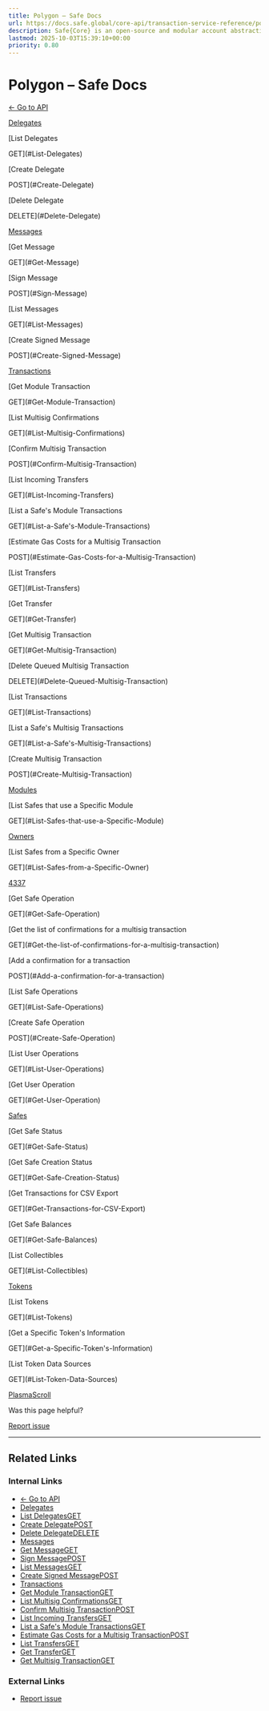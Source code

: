```yaml
---
title: Polygon – Safe Docs
url: https://docs.safe.global/core-api/transaction-service-reference/polygon
description: Safe{Core} is an open-source and modular account abstraction stack. Learn about its features and how to use it.
lastmod: 2025-10-03T15:39:10+00:00
priority: 0.80
---
```


# Polygon – Safe Docs

[← Go to API](/core-api/transaction-service-overview)

[Delegates](#Delegates)

[List Delegates

GET](#List-Delegates)

[Create Delegate

POST](#Create-Delegate)

[Delete Delegate

DELETE](#Delete-Delegate)

[Messages](#Messages)

[Get Message

GET](#Get-Message)

[Sign Message

POST](#Sign-Message)

[List Messages

GET](#List-Messages)

[Create Signed Message

POST](#Create-Signed-Message)

[Transactions](#Transactions)

[Get Module Transaction

GET](#Get-Module-Transaction)

[List Multisig Confirmations

GET](#List-Multisig-Confirmations)

[Confirm Multisig Transaction

POST](#Confirm-Multisig-Transaction)

[List Incoming Transfers

GET](#List-Incoming-Transfers)

[List a Safe's Module Transactions

GET](#List-a-Safe's-Module-Transactions)

[Estimate Gas Costs for a Multisig Transaction

POST](#Estimate-Gas-Costs-for-a-Multisig-Transaction)

[List Transfers

GET](#List-Transfers)

[Get Transfer

GET](#Get-Transfer)

[Get Multisig Transaction

GET](#Get-Multisig-Transaction)

[Delete Queued Multisig Transaction

DELETE](#Delete-Queued-Multisig-Transaction)

[List Transactions

GET](#List-Transactions)

[List a Safe's Multisig Transactions

GET](#List-a-Safe's-Multisig-Transactions)

[Create Multisig Transaction

POST](#Create-Multisig-Transaction)

[Modules](#Modules)

[List Safes that use a Specific Module

GET](#List-Safes-that-use-a-Specific-Module)

[Owners](#Owners)

[List Safes from a Specific Owner

GET](#List-Safes-from-a-Specific-Owner)

[4337](#4337)

[Get Safe Operation

GET](#Get-Safe-Operation)

[Get the list of confirmations for a multisig transaction

GET](#Get-the-list-of-confirmations-for-a-multisig-transaction)

[Add a confirmation for a transaction

POST](#Add-a-confirmation-for-a-transaction)

[List Safe Operations

GET](#List-Safe-Operations)

[Create Safe Operation

POST](#Create-Safe-Operation)

[List User Operations

GET](#List-User-Operations)

[Get User Operation

GET](#Get-User-Operation)

[Safes](#Safes)

[Get Safe Status

GET](#Get-Safe-Status)

[Get Safe Creation Status

GET](#Get-Safe-Creation-Status)

[Get Transactions for CSV Export

GET](#Get-Transactions-for-CSV-Export)

[Get Safe Balances

GET](#Get-Safe-Balances)

[List Collectibles

GET](#List-Collectibles)

[Tokens](#Tokens)

[List Tokens

GET](#List-Tokens)

[Get a Specific Token's Information

GET](#Get-a-Specific-Token's-Information)

[List Token Data Sources

GET](#List-Token-Data-Sources)

[Plasma](/core-api/transaction-service-reference/plasma "Plasma")[Scroll](/core-api/transaction-service-reference/scroll "Scroll")

Was this page helpful?

[Report issue](https://github.com/safe-global/safe-docs/issues/new?assignees=&labels=nextra-feedback&projects=&template=nextra-feedback.yml&title=%5BFeedback%5D+)

---

## Related Links

### Internal Links

- [← Go to API](https://docs.safe.global/core-api/transaction-service-overview)
- [Delegates](https://docs.safe.global/core-api/transaction-service-reference/polygon)
- [List DelegatesGET](https://docs.safe.global/core-api/transaction-service-reference/polygon)
- [Create DelegatePOST](https://docs.safe.global/core-api/transaction-service-reference/polygon)
- [Delete DelegateDELETE](https://docs.safe.global/core-api/transaction-service-reference/polygon)
- [Messages](https://docs.safe.global/core-api/transaction-service-reference/polygon)
- [Get MessageGET](https://docs.safe.global/core-api/transaction-service-reference/polygon)
- [Sign MessagePOST](https://docs.safe.global/core-api/transaction-service-reference/polygon)
- [List MessagesGET](https://docs.safe.global/core-api/transaction-service-reference/polygon)
- [Create Signed MessagePOST](https://docs.safe.global/core-api/transaction-service-reference/polygon)
- [Transactions](https://docs.safe.global/core-api/transaction-service-reference/polygon)
- [Get Module TransactionGET](https://docs.safe.global/core-api/transaction-service-reference/polygon)
- [List Multisig ConfirmationsGET](https://docs.safe.global/core-api/transaction-service-reference/polygon)
- [Confirm Multisig TransactionPOST](https://docs.safe.global/core-api/transaction-service-reference/polygon)
- [List Incoming TransfersGET](https://docs.safe.global/core-api/transaction-service-reference/polygon)
- [List a Safe's Module TransactionsGET](https://docs.safe.global/core-api/transaction-service-reference/polygon)
- [Estimate Gas Costs for a Multisig TransactionPOST](https://docs.safe.global/core-api/transaction-service-reference/polygon)
- [List TransfersGET](https://docs.safe.global/core-api/transaction-service-reference/polygon)
- [Get TransferGET](https://docs.safe.global/core-api/transaction-service-reference/polygon)
- [Get Multisig TransactionGET](https://docs.safe.global/core-api/transaction-service-reference/polygon)

### External Links

- [Report issue](https://github.com/safe-global/safe-docs/issues/new?assignees=&labels=nextra-feedback&projects=&template=nextra-feedback.yml&title=%5BFeedback%5D+)
